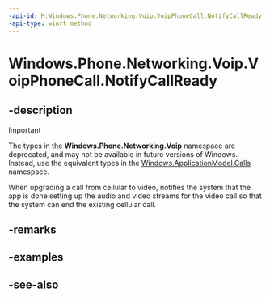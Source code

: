 ```yaml
---
-api-id: M:Windows.Phone.Networking.Voip.VoipPhoneCall.NotifyCallReady
-api-type: winrt method
---
```


<!-- Method syntax
public void NotifyCallReady()
-->

# Windows.Phone.Networking.Voip.VoipPhoneCall.NotifyCallReady

## -description

> [!IMPORTANT]
> The types in the **Windows.Phone.Networking.Voip** namespace are deprecated, and may not be available in future versions of Windows. Instead, use the equivalent types in the [Windows.ApplicationModel.Calls](/uwp/api/windows.applicationmodel.calls) namespace.

When upgrading a call from cellular to video, notifies the system that the app is done setting up the audio and video streams for the video call so that the system can end the existing cellular call.

## -remarks

## -examples

## -see-also
